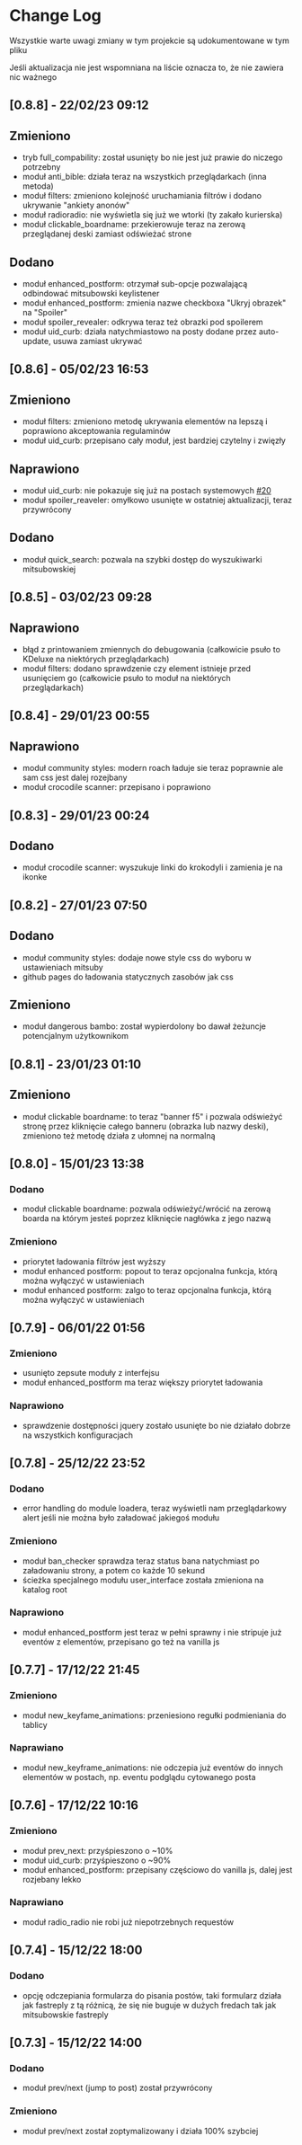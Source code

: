 # Change Log
Wszystkie warte uwagi zmiany w tym projekcie są udokumentowane w tym pliku

Jeśli aktualizacja nie jest wspomniana na liście oznacza to, że nie zawiera nic ważnego

## [0.8.8] - 22/02/23 09:12

## Zmieniono
- tryb full_compability: został usunięty bo nie jest już prawie do niczego potrzebny
- moduł anti_bible: działa teraz na wszystkich przeglądarkach (inna metoda)
- moduł filters: zmieniono kolejność uruchamiania filtrów i dodano ukrywanie "ankiety anonów"
- moduł radioradio: nie wyświetla się już we wtorki (ty zakało kurierska)
- moduł clickable_boardname: przekierowuje teraz na zerową przeglądanej deski zamiast odświeżać strone

## Dodano
- moduł enhanced_postform: otrzymał sub-opcje pozwalającą odbindować mitsubowski keylistener
- moduł enhanced_postform: zmienia nazwe checkboxa "Ukryj obrazek" na "Spoiler"
- moduł spoiler_revealer: odkrywa teraz też obrazki pod spoilerem
- moduł uid_curb: działa natychmiastowo na posty dodane przez auto-update, usuwa zamiast ukrywać

## [0.8.6] - 05/02/23 16:53

## Zmieniono
- moduł filters: zmieniono metodę ukrywania elementów na lepszą i poprawiono akceptowania regulaminów
- moduł uid_curb: przepisano cały moduł, jest bardziej czytelny i zwięzły

## Naprawiono
- moduł uid_curb: nie pokazuje się już na postach systemowych [#20](https://github.com/KDeluxe2023/KDeluxe2023/issues/20)
- moduł spoiler_reaveler: omyłkowo usunięte w ostatniej aktualizacji, teraz przywrócony

## Dodano
- moduł quick_search: pozwala na szybki dostęp do wyszukiwarki mitsubowskiej

## [0.8.5] - 03/02/23 09:28

## Naprawiono
- błąd z printowaniem zmiennych do debugowania (całkowicie psuło to KDeluxe na niektórych przeglądarkach)
- moduł filters: dodano sprawdzenie czy element istnieje przed usunięciem go (całkowicie psuło to moduł na niektórych przeglądarkach)

## [0.8.4] - 29/01/23 00:55

## Naprawiono
- moduł community styles: modern roach ładuje sie teraz poprawnie ale sam css jest dalej rozejbany
- moduł crocodile scanner: przepisano i poprawiono

## [0.8.3] - 29/01/23 00:24

## Dodano
- moduł crocodile scanner: wyszukuje linki do krokodyli i zamienia je na ikonke

## [0.8.2] - 27/01/23 07:50

## Dodano
- moduł community styles: dodaje nowe style css do wyboru w ustawieniach mitsuby
- github pages do ładowania statycznych zasobów jak css
## Zmieniono
- moduł dangerous bambo: został wypierdolony bo dawał żeżuncje potencjalnym użytkownikom

## [0.8.1] - 23/01/23 01:10

## Zmieniono
- moduł clickable boardname: to teraz "banner f5" i pozwala odświeżyć stronę przez kliknięcie całego banneru (obrazka lub nazwy deski), zmieniono też metodę działa z ułomnej na normalną

## [0.8.0] - 15/01/23 13:38

### Dodano
- moduł clickable boardname: pozwala odświeżyć/wrócić na zerową boarda na którym jesteś poprzez kliknięcie nagłówka z jego nazwą
### Zmieniono
- priorytet ładowania filtrów jest wyższy
- moduł enhanced postform: popout to teraz opcjonalna funkcja, którą można wyłączyć w ustawieniach
- moduł enhanced postform: zalgo to teraz opcjonalna funkcja, którą można wyłączyć w ustawieniach

## [0.7.9] - 06/01/22 01:56

### Zmieniono
- usunięto zepsute moduły z interfejsu
- moduł enhanced_postform ma teraz większy priorytet ładowania
### Naprawiono
- sprawdzenie dostępności jquery zostało usunięte bo nie działało dobrze na wszystkich konfiguracjach

## [0.7.8] - 25/12/22 23:52

### Dodano
- error handling do module loadera, teraz wyświetli nam przeglądarkowy alert jeśli nie można było załadować jakiegoś modułu
### Zmieniono
- moduł ban_checker sprawdza teraz status bana natychmiast po załadowaniu strony, a potem co każde 10 sekund
- ścieżka specjalnego modułu user_interface została zmieniona na katalog root
### Naprawiono
- moduł enhanced_postform jest teraz w pełni sprawny i nie stripuje już eventów z elementów, przepisano go też na vanilla js

## [0.7.7] - 17/12/22 21:45
 
### Zmieniono
- moduł new_keyfame_animations: przeniesiono regułki podmieniania do tablicy 
### Naprawiano
- moduł new_keyframe_animations: nie odczepia już eventów do innych elementów w postach, np. eventu podglądu cytowanego posta

## [0.7.6] - 17/12/22 10:16
 
### Zmieniono
- moduł prev_next: przyśpieszono o ~10%
- moduł uid_curb: przyśpieszono o ~90%
- moduł enhanced_postform: przepisany częściowo do vanilla js, dalej jest rozjebany lekko
### Naprawiano
- moduł radio_radio nie robi już niepotrzebnych requestów
 
## [0.7.4] - 15/12/22 18:00

### Dodano
- opcję odczepiania formularza do pisania postów, taki formularz działa jak fastreply z tą różnicą, że się nie buguje w dużych fredach tak jak mitsubowskie fastreply
 
## [0.7.3] - 15/12/22 14:00
 
### Dodano
- moduł prev/next (jump to post) został przywrócony
### Zmieniono
- moduł prev/next został zoptymalizowany i działa 100% szybciej
